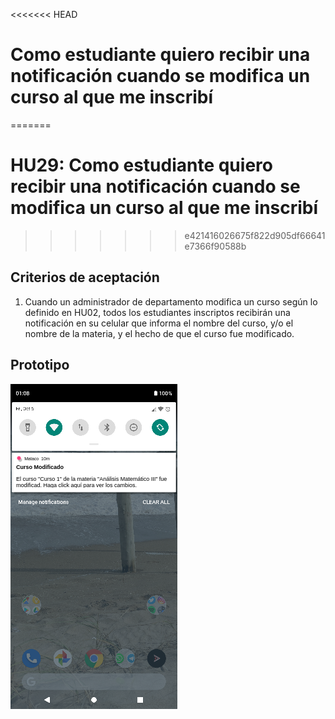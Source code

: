 <<<<<<< HEAD
# Como estudiante quiero recibir una notificación cuando se modifica un curso al que me inscribí
=======
# HU29: Como estudiante quiero recibir una notificación cuando se modifica un curso al que me inscribí
>>>>>>> e421416026675f822d905df66641e7366f90588b

## Criterios de aceptación
1. Cuando un administrador de departamento modifica un curso según lo definido en HU02, todos los estudiantes inscriptos recibirán una notificación en su celular que informa el nombre del curso, y/o el nombre de la materia, y el hecho de que el curso fue modificado.

## Prototipo
![Menú lateral de navegación](./prototipos/notificaciones_curso_modificado.png)
